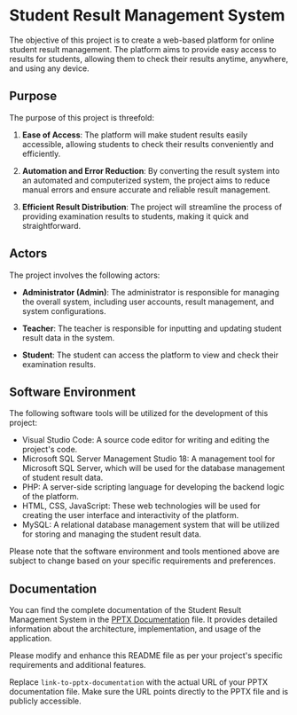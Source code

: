 # Student Result Management System

The objective of this project is to create a web-based platform for online student result management. The platform aims to provide easy access to results for students, allowing them to check their results anytime, anywhere, and using any device.

## Purpose

The purpose of this project is threefold:

1. **Ease of Access**: The platform will make student results easily accessible, allowing students to check their results conveniently and efficiently.

2. **Automation and Error Reduction**: By converting the result system into an automated and computerized system, the project aims to reduce manual errors and ensure accurate and reliable result management.

3. **Efficient Result Distribution**: The project will streamline the process of providing examination results to students, making it quick and straightforward.

## Actors

The project involves the following actors:

- **Administrator (Admin)**: The administrator is responsible for managing the overall system, including user accounts, result management, and system configurations.

- **Teacher**: The teacher is responsible for inputting and updating student result data in the system.

- **Student**: The student can access the platform to view and check their examination results.

## Software Environment

The following software tools will be utilized for the development of this project:

- Visual Studio Code: A source code editor for writing and editing the project's code.
- Microsoft SQL Server Management Studio 18: A management tool for Microsoft SQL Server, which will be used for the database management of student result data.
- PHP: A server-side scripting language for developing the backend logic of the platform.
- HTML, CSS, JavaScript: These web technologies will be used for creating the user interface and interactivity of the platform.
- MySQL: A relational database management system that will be utilized for storing and managing the student result data.

Please note that the software environment and tools mentioned above are subject to change based on your specific requirements and preferences.

## Documentation

You can find the complete documentation of the Student Result Management System in the [PPTX Documentation](./web.pptx) file. It provides detailed information about the architecture, implementation, and usage of the application.

Please modify and enhance this README file as per your project's specific requirements and additional features.

Replace `link-to-pptx-documentation` with the actual URL of your PPTX documentation file. Make sure the URL points directly to the PPTX file and is publicly accessible.

